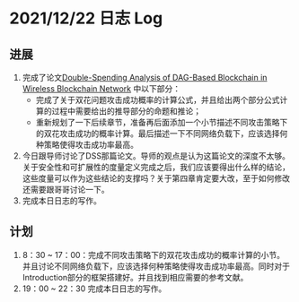 # 2021/12/22 日志 Log

## 进展

1. 完成了论文[Double-Spending Analysis of DAG-Based Blockchain in Wireless Blockchain Network](./Blockchain/../../PHD%20Papers/Double_Spending%20Analysis%20of%20DAG_based%20Blockchain%20in%20Wireless%20Blockchain%20Network/Double_Spending%20Analysis%20of%20DAG_based%20Blockchain%20in%20Wireless%20Blockchain%20Network.md) 中以下部分：
   * 完成了关于双花问题攻击成功概率的计算公式，并且给出两个部分公式计算的过程中需要给出的推导部分的命题和推论；
   * 重新规划了一下后续章节，准备再后面添加一个小节描述不同攻击策略下的双花攻击成功的概率计算。最后描述一下不同网络负载下，应该选择何种策略使得攻击成功率最高。
2. 今日跟导师讨论了DSS那篇论文。导师的观点是认为这篇论文的深度不太够。关于安全性和可扩展性的度量定义完成之后，我们应该要得出什么样的结论，这些度量可以作为这些结论的支撑吗？关于第四章肯定要大改，至于如何修改还需要跟哥哥讨论一下。
3. 完成本日日志的写作。
## 计划

1. 8：30 ~ 17：00：完成不同攻击策略下的双花攻击成功的概率计算的小节。并且讨论不同网络负载下，应该选择何种策略使得攻击成功率最高。同时对于Introduction部分的框架搭建好。并且找到相应需要的参考文献。
2. 19：00 ~ 22：30 完成本日日志的写作。
